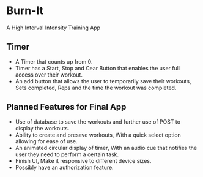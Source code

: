 # Burn-It

A High Interval Intensity Training App

## Timer

* A Timer that counts up from 0.
* Timer has a Start, Stop and Cear Button that enables the user full access over their workout.
* An add button that allows the user to temporarily save their workouts, Sets completed, Reps and the time the workout was completed.

## Planned Features for Final App

* Use of database to save the workouts and further use of POST to display the workouts.
* Ability to create and presave workouts, With a quick select option allowing for ease of use.
* An animated circular display of timer, With an audio cue that notifies the user they need to perform a certain task.
* Finish UI, Make it responsive to different device sizes.
* Possibly have an authorization feature.
